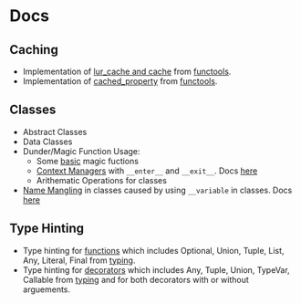 # Docs

## Caching

* Implementation of [lur_cache and cache](./Caching/lrucache.py) from [functools](https://docs.python.org/3/library/functools.html#module-functools).
* Implementation of [cached_property](./Caching/cached_property.py) from [functools](https://docs.python.org/3/library/functools.html#module-functools).

## Classes

* Abstract Classes
* Data Classes
* Dunder/Magic Function Usage:
    * Some [basic](Classes/dunder.py) magic fuctions
    * [Context Managers](Classes/context.py) with `__enter__` and `__exit__`. Docs [here](https://www.python.org/dev/peps/pep-0343/)
    * Arithematic Operations for classes
* [Name Mangling](Classes/nameMangling.py) in classes caused by using `__variable` in classes. Docs [here](https://docs.python.org/3/tutorial/classes.html#private-variables)
  
## Type Hinting

* Type hinting for [functions](./Type%20Hinting/functions.py) which includes Optional, Union, Tuple, List, Any, Literal, Final from [typing](https://docs.python.org/3/library/typing.html).
* Type hinting for [decorators](./Type%20Hinting/decorators.py) which includes Any, Tuple, Union, TypeVar, Callable from [typing](https://docs.python.org/3/library/typing.html) and for both decorators with or without arguements.

